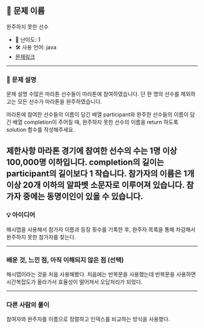 ## 📘 문제 이름
완주하지 못한 선수

- 🧩 난이도: 1
- 🛠 사용 언어: java
- [문제링크](https://school.programmers.co.kr/learn/courses/30/lessons/42576)

---

### 🧠 문제 설명
문제 설명
수많은 마라톤 선수들이 마라톤에 참여하였습니다. 단 한 명의 선수를 제외하고는 모든 선수가 마라톤을 완주하였습니다.

마라톤에 참여한 선수들의 이름이 담긴 배열 participant와 완주한 선수들의 이름이 담긴 배열 completion이 주어질 때, 완주하지 못한 선수의 이름을 return 하도록 solution 함수를 작성해주세요.

제한사항
마라톤 경기에 참여한 선수의 수는 1명 이상 100,000명 이하입니다.
completion의 길이는 participant의 길이보다 1 작습니다.
참가자의 이름은 1개 이상 20개 이하의 알파벳 소문자로 이루어져 있습니다.
참가자 중에는 동명이인이 있을 수 있습니다.
---

### 💡 아이디어
해시맵을 사용해서 참가자 이름과 등장 횟수를 기록한 후, 완주자 목록을 통해 차감해서 완주하지 못한 참가자를 찾는다.


---

### 배운 것, 느낀 점, 아직 이해되지 않은 점 (선택)
해시맵이라는 것을 처음 사용해봤다. 처음에는 반복문을 사용했는데 반복문을 사용하면 시간복잡도가 올라가서 효율성이 떨어져서 오답처리가 되었다.

---

### 다른 사람의 풀이
참여자와 완주자를 이름으로 정렬하고 인덱스를 비교하는 방식을 사용했다.